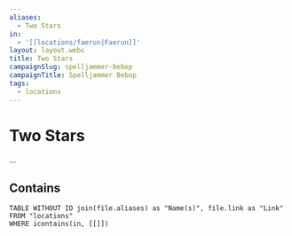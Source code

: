 ```yaml
---
aliases:
  - Two Stars
in:
  - '[[locations/faerun|Faerun]]'
layout: layout.webc
title: Two Stars
campaignSlug: spelljammer-bebop
campaignTitle: Spelljammer Bebop
tags:
  - locations
---
```

# Two Stars

...

## Contains
```dataview
TABLE WITHOUT ID join(file.aliases) as "Name(s)", file.link as "Link"
FROM "locations"
WHERE icontains(in, [[]])
```
